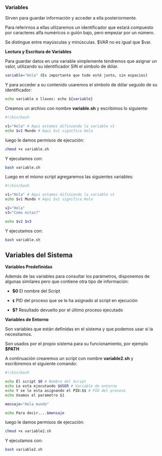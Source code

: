### Variables

Sirven para guardar información y acceder a ella posteriormente.

Para referirnos a ellas utlizaremos un identificador que estará compuesto por caracteres alfa numéricos o guión bajo, pero empezar por un número.

Se distingue entre mayúsculas y minúsculas. $VAR no es igual que $var.

**Lectura y Escritura de Variables**

Para guardar datos en una variable simplemente tendremos que asignar un valor, utilizando su identificador SIN el símbolo de dólar.

```bash
variable="Hola" (Es importante que todo esté junto, sin espacios)
```
Y para acceder a su contenido usaremos el símbolo de dólar seguido de su identificador:

```bash
echo variable o llaves: echo ${variable}
```

Creamos un archivo con nombre **variable.sh** y escribimos lo siguiente:

```bash
#!/bin/bash

v1="Hola" # Aqui estamos difiniendo la variable v1
echo $v1 Mundo # Aqui $v1 significa Hola
```

luego le damos permisos de ejecución:

```bash
chmod +x variable.sh
```

Y ejecutamos con:

```bash
bash variable.sh
```

Luego en el mismo script agregaremos las siguientes variables:

```bash
#!/bin/bash

v1="Hola" # Aqui estamos difiniendo la variable v1
echo $v1 Mundo # Aqui $v1 significa Hola

v2="Hola"
v3="Como estas?"

echo $v2 $v3
```

Y ejecutamos con:

```bash
bash variable.sh
```


## Variables del Sistema

**Variables Predefinidas**

Además de las variables para consultar los parámetros, disponemos de algunas similares pero que contiene otra tipo de información:

* **$0** El nombre del Script

* **`$`** PID del proceso que se le ha asignado al script en ejecución

* **$?** Resultado devuelto por el último proceso ejecutado

**Variables de Entorno**

Son variables que están definidas en el sistema y que podemos usar si la necesitamos.

Son usados por el propio sistema para su funcionamiento, por ejemplo **$PATH**

A continuación crearemos un script con nombre **variable2.sh** y escribiremos el siguiente comando:

```bash
#!/bin/bash

echo El script $0 # Nombre del Script
echo Lo esta ejecutando $USER # Variable de entorno
echo Y se le esta asignando el PID:$$ # PID del proceso
echo Usamos el parametro $1

mensaje="Hola mundo"

echo Para decir....$mensaje
```

luego le damos permisos de ejecución:

```bash
chmod +x variable2.sh
```

Y ejecutamos con:

```bash
bash variable2.sh
```
